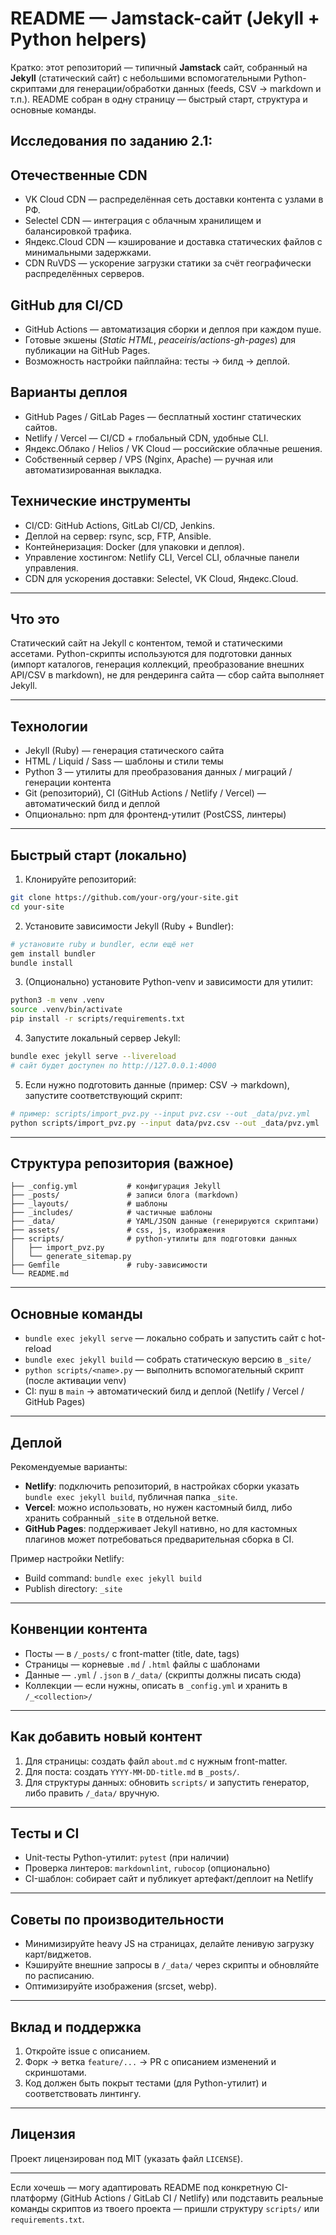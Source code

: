 # README — Jamstack-сайт (Jekyll + Python helpers)

Кратко: этот репозиторий — типичный **Jamstack** сайт, собранный на **Jekyll** (статический сайт) с небольшими вспомогательными Python-скриптами для генерации/обработки данных (feeds, CSV → markdown и т.п.). README собран в одну страницу — быстрый старт, структура и основные команды.

## Исследования по заданию 2.1:
## Отечественные CDN

* VK Cloud CDN — распределённая сеть доставки контента с узлами в РФ.
* Selectel CDN — интеграция с облачным хранилищем и балансировкой трафика.
* Яндекс.Cloud CDN — кэширование и доставка статических файлов с минимальными задержками.
* CDN RuVDS — ускорение загрузки статики за счёт географически распределённых серверов.

## GitHub для CI/CD

* GitHub Actions — автоматизация сборки и деплоя при каждом пуше.
* Готовые экшены (*Static HTML*, *peaceiris/actions-gh-pages*) для публикации на GitHub Pages.
* Возможность настройки пайплайна: тесты → билд → деплой.

## Варианты деплоя

* GitHub Pages / GitLab Pages — бесплатный хостинг статических сайтов.
* Netlify / Vercel — CI/CD + глобальный CDN, удобные CLI.
* Яндекс.Облако / Helios / VK Cloud — российские облачные решения.
* Собственный сервер / VPS (Nginx, Apache) — ручная или автоматизированная выкладка.

## Технические инструменты

* CI/CD: GitHub Actions, GitLab CI/CD, Jenkins.
* Деплой на сервер: rsync, scp, FTP, Ansible.
* Контейнеризация: Docker (для упаковки и деплоя).
* Управление хостингом: Netlify CLI, Vercel CLI, облачные панели управления.
* CDN для ускорения доставки: Selectel, VK Cloud, Яндекс.Cloud.


---

## Что это

Статический сайт на Jekyll с контентом, темой и статическими ассетами. Python-скрипты используются для подготовки данных (импорт каталогов, генерация коллекций, преобразование внешних API/CSV в markdown), не для рендеринга сайта — сбор сайта выполняет Jekyll.

---

## Технологии

* Jekyll (Ruby) — генерация статического сайта
* HTML / Liquid / Sass — шаблоны и стили темы
* Python 3 — утилиты для преобразования данных / миграций / генерации контента
* Git (репозиторий), CI (GitHub Actions / Netlify / Vercel) — автоматический билд и деплой
* Опционально: npm для фронтенд-утилит (PostCSS, линтеры)

---

## Быстрый старт (локально)

1. Клонируйте репозиторий:

```bash
git clone https://github.com/your-org/your-site.git
cd your-site
```

2. Установите зависимости Jekyll (Ruby + Bundler):

```bash
# установите ruby и bundler, если ещё нет
gem install bundler
bundle install
```

3. (Опционально) установите Python-venv и зависимости для утилит:

```bash
python3 -m venv .venv
source .venv/bin/activate
pip install -r scripts/requirements.txt
```

4. Запустите локальный сервер Jekyll:

```bash
bundle exec jekyll serve --livereload
# сайт будет доступен по http://127.0.0.1:4000
```

5. Если нужно подготовить данные (пример: CSV → markdown), запустите соответствующий скрипт:

```bash
# пример: scripts/import_pvz.py --input pvz.csv --out _data/pvz.yml
python scripts/import_pvz.py --input data/pvz.csv --out _data/pvz.yml
```

---

## Структура репозитория (важное)

```
├── _config.yml           # конфигурация Jekyll
├── _posts/               # записи блога (markdown)
├── _layouts/             # шаблоны
├── _includes/            # частичные шаблоны
├── _data/                # YAML/JSON данные (генерируются скриптами)
├── assets/               # css, js, изображения
├── scripts/              # python-утилиты для подготовки данных
│   ├── import_pvz.py
│   └── generate_sitemap.py
├── Gemfile               # ruby-зависимости
└── README.md
```

---

## Основные команды

* `bundle exec jekyll serve` — локально собрать и запустить сайт с hot-reload
* `bundle exec jekyll build` — собрать статическую версию в `_site/`
* `python scripts/<name>.py` — выполнить вспомогательный скрипт (после активации venv)
* CI: пуш в `main` → автоматический билд и деплой (Netlify / Vercel / GitHub Pages)

---

## Деплой

Рекомендуемые варианты:

* **Netlify**: подключить репозиторий, в настройках сборки указать `bundle exec jekyll build`, публичная папка `_site`.
* **Vercel**: можно использовать, но нужен кастомный билд, либо хранить собранный `_site` в отдельной ветке.
* **GitHub Pages**: поддерживает Jekyll нативно, но для кастомных плагинов может потребоваться предварительная сборка в CI.

Пример настройки Netlify:

* Build command: `bundle exec jekyll build`
* Publish directory: `_site`

---

## Конвенции контента

* Посты — в `/_posts/` с front-matter (title, date, tags)
* Страницы — корневые `.md` / `.html` файлы с шаблонами
* Данные — `.yml` / `.json` в `/_data/` (скрипты должны писать сюда)
* Коллекции — если нужны, описать в `_config.yml` и хранить в `/_<collection>/`

---

## Как добавить новый контент

1. Для страницы: создать файл `about.md` с нужным front-matter.
2. Для поста: создать `YYYY-MM-DD-title.md` в `_posts/`.
3. Для структуры данных: обновить `scripts/` и запустить генератор, либо править `/_data/` вручную.

---

## Тесты и CI

* Unit-тесты Python-утилит: `pytest` (при наличии)
* Проверка линтеров: `markdownlint`, `rubocop` (опционально)
* CI-шаблон: собирает сайт и публикует артефакт/деплоит на Netlify

---

## Советы по производительности

* Минимизируйте heavy JS на страницах, делайте ленивую загрузку карт/виджетов.
* Кэшируйте внешние запросы в `/_data/` через скрипты и обновляйте по расписанию.
* Оптимизируйте изображения (srcset, webp).

---

## Вклад и поддержка

1. Откройте issue с описанием.
2. Форк → ветка `feature/...` → PR с описанием изменений и скриншотами.
3. Код должен быть покрыт тестами (для Python-утилит) и соответствовать линтингу.

---

## Лицензия

Проект лицензирован под MIT (указать файл `LICENSE`).

---

Если хочешь — могу адаптировать README под конкретную CI-платформу (GitHub Actions / GitLab CI / Netlify) или подставить реальные команды скриптов из твоего проекта — пришли структуру `scripts/` или `requirements.txt`.
